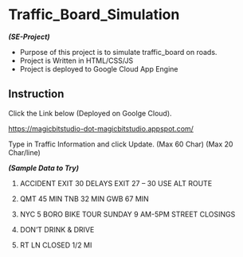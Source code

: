 # Traffic_Board_Simulation
***(SE-Project)***

- Purpose of this project is to simulate traffic_board on roads.
- Project is Written in HTML/CSS/JS
- Project is deployed to Google Cloud App Engine

## Instruction

Click the Link below (Deployed on Goolge Cloud).

https://magicbitstudio-dot-magicbitstudio.appspot.com/

Type in Traffic Information and click Update.
(Max 60 Char)
(Max 20 Char/line)

***(Sample Data to Try)***


1. ACCIDENT EXIT 30
DELAYS EXIT 27 – 30
USE ALT ROUTE

2. QMT 45 MIN
TNB 32 MIN
GWB 67 MIN

3. NYC 5 BORO BIKE TOUR
SUNDAY 9 AM-5PM
STREET CLOSINGS

4. DON’T DRINK & DRIVE

5. RT LN CLOSED 1/2 MI





